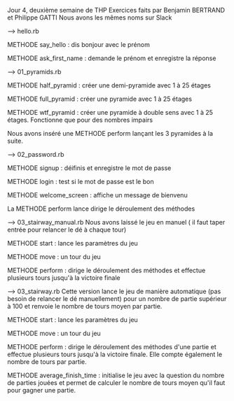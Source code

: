 Jour 4, deuxième semaine de THP
Exercices faits par Benjamin BERTRAND et Philippe GATTI
Nous avons les mêmes noms sur Slack


--> hello.rb

METHODE say_hello : dis bonjour avec le prénom

METHODE ask_first_name : demande le prénom et enregistre la réponse

--> 01_pyramids.rb

METHODE half_pyramid : créer une demi-pyramide avec 1 à 25 étages

METHODE full_pyramid : créer une pyramide avec 1 à 25 étages

METHODE wtf_pyramid : créer une pyramide à double sens avec 1 à 25 étages.
Fonctionne que pour des nombres impairs

Nous avons inséré une METHODE perform lançant les 3 pyramides à la suite.

--> 02_password.rb

METHODE signup : déifinis et enregistre le mot de passe

METHODE login : test si le mot de passe est le bon

METHODE welcome_screen : affiche un message de bienvenu

La METHODE perform lance dirige le déroulement des méthodes

--> 03_stairway_manual.rb
Nous avons laissé le jeu en manuel ( il faut taper entrée pour relancer le dé à chaque tour)

METHODE start : lance les paramètres du jeu

METHODE move : un tour du jeu

METHODE perform : dirige le déroulement des méthodes et effectue plusieurs tours jusqu'à la victoire finale

--> 03_stairway.rb
Cette version lance le jeu de manière automatique (pas besoin de relancer le dé manuellement) pour un nombre de partie supérieur à 100 et renvoie le nombre de tours moyen par partie.

METHODE start : lance les paramètres du jeu

METHODE move : un tour du jeu

METHODE perform : dirige le déroulement des méthodes d'une partie et effectue plusieurs tours jusqu'à la victoire finale. Elle compte également le nombre de tours par partie.

METHODE average_finish_time : initialise le jeu avec la question du nombre de parties jouées et permet de calculer le nombre de tours moyen qu'il faut pour gagner une partie.